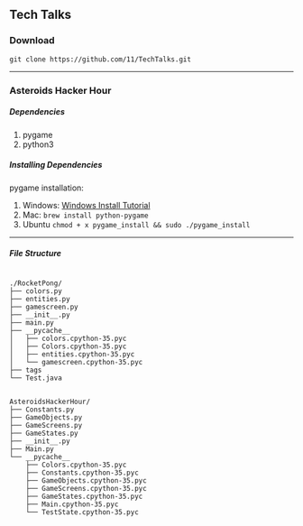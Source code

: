 ## Tech Talks


### Download
`git clone https://github.com/11/TechTalks.git`


---

### Asteroids Hacker Hour

##### Dependencies
1. pygame
2. python3

##### Installing Dependencies
pygame installation:
1. Windows: [Windows Install Tutorial](https://www.webucator.com/blog/2015/03/installing-the-windows-64-bit-version-of-pygame/)
2. Mac: `brew install python-pygame`
3. Ubuntu `chmod + x pygame_install && sudo ./pygame_install`

---
##### File Structure

```

./RocketPong/
├── colors.py
├── entities.py
├── gamescreen.py
├── __init__.py
├── main.py
├── __pycache__
│   ├── colors.cpython-35.pyc
│   ├── Colors.cpython-35.pyc
│   ├── entities.cpython-35.pyc
│   └── gamescreen.cpython-35.pyc
├── tags
└── Test.java
```

```

AsteroidsHackerHour/
├── Constants.py
├── GameObjects.py
├── GameScreens.py
├── GameStates.py
├── __init__.py
├── Main.py
└── __pycache__
    ├── Colors.cpython-35.pyc
    ├── Constants.cpython-35.pyc
    ├── GameObjects.cpython-35.pyc
    ├── GameScreens.cpython-35.pyc
    ├── GameStates.cpython-35.pyc
    ├── Main.cpython-35.pyc
    └── TestState.cpython-35.pyc
```

